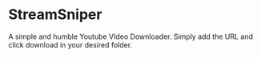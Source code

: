# StreamSniper
A simple and humble Youtube VIdeo Downloader. Simply add the URL and click download in your desired folder.
